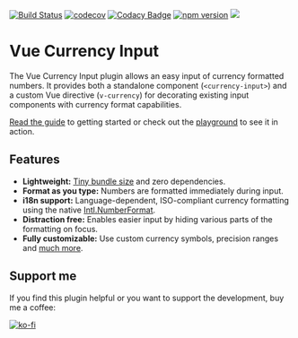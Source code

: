 [![Build Status](https://travis-ci.com/dm4t2/vue-currency-input.svg?branch=master)](https://travis-ci.com/dm4t2/vue-currency-input)
[![codecov](https://codecov.io/gh/dm4t2/vue-currency-input/branch/master/graph/badge.svg)](https://codecov.io/gh/dm4t2/vue-currency-input)
[![Codacy Badge](https://api.codacy.com/project/badge/Grade/f094b44873724daf98afa67f8f68c456)](https://www.codacy.com/manual/dm4t2/vue-currency-input)
[![npm version](https://badge.fury.io/js/vue-currency-input.svg)](https://badge.fury.io/js/vue-currency-input)
![](https://img.shields.io/npm/l/vue-currency-input.svg)

# Vue Currency Input
The Vue Currency Input plugin allows an easy input of currency formatted numbers. It provides both a standalone component (`<currency-input>`) and a custom Vue directive (`v-currency`) for decorating existing input components with currency format capabilities.

[Read the guide](https://dm4t2.github.io/vue-currency-input/guide/) to getting started or check out the [playground](https://dm4t2.github.io/vue-currency-input/playground/) to see it in action.

## Features
- **Lightweight:** [Tiny bundle size](https://bundlephobia.com/result?p=vue-currency-input) and zero dependencies.
- **Format as you type:** Numbers are formatted immediately during input.
- **i18n support:** Language-dependent, ISO-compliant currency formatting using the native [Intl.NumberFormat](https://developer.mozilla.org/de/docs/Web/JavaScript/Reference/Global_Objects/NumberFormat).
- **Distraction free:** Enables easier input by hiding various parts of the formatting on focus.
- **Fully customizable:** Use custom currency symbols, precision ranges and [much more](https://dm4t2.github.io/vue-currency-input/config/).

## Support me
If you find this plugin helpful or you want to support the development, buy me a coffee:

[![ko-fi](https://www.ko-fi.com/img/githubbutton_sm.svg)](https://ko-fi.com/D1D6SXEA)
